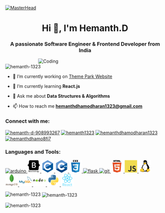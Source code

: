 [![MasterHead](https://encrypted-tbn0.gstatic.com/images?q=tbn:ANd9GcSE6b21MYe3VUnX0cxjTRqYc_wyeI6-Ur0xfA&usqp=CAU)](https://www.linkedin.com/in/hemanth-d-908993267/)
<h1 align="center">Hi 👋, I'm Hemanth.D</h1>
<h3 align="center">A passionate Software Engineer & Frontend Developer from India</h3>
<img align="right" alt="Coding" width="400" src="https://cdn.dribbble.com/users/1162077/screenshots/3848914/media/7ed7d5ca074b48b328150e5a231e8d1f.gif">

<p align="left"> <img src="https://komarev.com/ghpvc/?username=hemanth-1323&label=Profile%20views&color=0e75b6&style=flat" alt="hemanth-1323" /> </p>

- 🔭 I’m currently working on [Theme Park Website](https://hemanth-1323.github.io/html-themepark/)

- 🌱 I’m currently learning **React.js**

- 💬 Ask me about **Data Structures & Algorithms**

- 📫 How to reach me **hemanthdhamodharan1323@gmail.com**

<h3 align="left">Connect with me:</h3>
<p align="left">
<a href="https://linkedin.com/in/hemanth-d-908993267" target="blank"><img align="center" src="https://raw.githubusercontent.com/rahuldkjain/github-profile-readme-generator/master/src/images/icons/Social/linked-in-alt.svg" alt="hemanth-d-908993267" height="30" width="40" /></a>
<a href="https://www.codechef.com/users/hemanth1323" target="blank"><img align="center" src="https://cdn.jsdelivr.net/npm/simple-icons@3.1.0/icons/codechef.svg" alt="hemanth1323" height="30" width="40" /></a>
<a href="https://www.leetcode.com/hemanthdhamodharan1323" target="blank"><img align="center" src="https://raw.githubusercontent.com/rahuldkjain/github-profile-readme-generator/master/src/images/icons/Social/leet-code.svg" alt="hemanthdhamodharan1323" height="30" width="40" /></a>
<a href="https://auth.geeksforgeeks.org/user/hemanthdhamo8fi7" target="blank"><img align="center" src="https://raw.githubusercontent.com/rahuldkjain/github-profile-readme-generator/master/src/images/icons/Social/geeks-for-geeks.svg" alt="hemanthdhamo8fi7" height="30" width="40" /></a>
</p>

<h3 align="left">Languages and Tools:</h3>
<p align="left"> <a href="https://www.arduino.cc/" target="_blank" rel="noreferrer"> <img src="https://cdn.worldvectorlogo.com/logos/arduino-1.svg" alt="arduino" width="40" height="40"/> </a> <a href="https://getbootstrap.com" target="_blank" rel="noreferrer"> <img src="https://raw.githubusercontent.com/devicons/devicon/master/icons/bootstrap/bootstrap-plain-wordmark.svg" alt="bootstrap" width="40" height="40"/> </a> <a href="https://www.cprogramming.com/" target="_blank" rel="noreferrer"> <img src="https://raw.githubusercontent.com/devicons/devicon/master/icons/c/c-original.svg" alt="c" width="40" height="40"/> </a> <a href="https://www.w3schools.com/cpp/" target="_blank" rel="noreferrer"> <img src="https://raw.githubusercontent.com/devicons/devicon/master/icons/cplusplus/cplusplus-original.svg" alt="cplusplus" width="40" height="40"/> </a> <a href="https://www.w3schools.com/css/" target="_blank" rel="noreferrer"> <img src="https://raw.githubusercontent.com/devicons/devicon/master/icons/css3/css3-original-wordmark.svg" alt="css3" width="40" height="40"/> </a> <a href="https://flask.palletsprojects.com/" target="_blank" rel="noreferrer"> <img src="https://www.vectorlogo.zone/logos/pocoo_flask/pocoo_flask-icon.svg" alt="flask" width="40" height="40"/> </a> <a href="https://git-scm.com/" target="_blank" rel="noreferrer"> <img src="https://www.vectorlogo.zone/logos/git-scm/git-scm-icon.svg" alt="git" width="40" height="40"/> </a> <a href="https://www.w3.org/html/" target="_blank" rel="noreferrer"> <img src="https://raw.githubusercontent.com/devicons/devicon/master/icons/html5/html5-original-wordmark.svg" alt="html5" width="40" height="40"/> </a> <a href="https://developer.mozilla.org/en-US/docs/Web/JavaScript" target="_blank" rel="noreferrer"> <img src="https://raw.githubusercontent.com/devicons/devicon/master/icons/javascript/javascript-original.svg" alt="javascript" width="40" height="40"/> </a> <a href="https://www.linux.org/" target="_blank" rel="noreferrer"> <img src="https://raw.githubusercontent.com/devicons/devicon/master/icons/linux/linux-original.svg" alt="linux" width="40" height="40"/> </a> <a href="https://www.mongodb.com/" target="_blank" rel="noreferrer"> <img src="https://raw.githubusercontent.com/devicons/devicon/master/icons/mongodb/mongodb-original-wordmark.svg" alt="mongodb" width="40" height="40"/> </a> <a href="https://www.mysql.com/" target="_blank" rel="noreferrer"> <img src="https://raw.githubusercontent.com/devicons/devicon/master/icons/mysql/mysql-original-wordmark.svg" alt="mysql" width="40" height="40"/> </a> <a href="https://nodejs.org" target="_blank" rel="noreferrer"> <img src="https://raw.githubusercontent.com/devicons/devicon/master/icons/nodejs/nodejs-original-wordmark.svg" alt="nodejs" width="40" height="40"/> </a> <a href="https://www.python.org" target="_blank" rel="noreferrer"> <img src="https://raw.githubusercontent.com/devicons/devicon/master/icons/python/python-original.svg" alt="python" width="40" height="40"/> </a> <a href="https://reactjs.org/" target="_blank" rel="noreferrer"> <img src="https://raw.githubusercontent.com/devicons/devicon/master/icons/react/react-original-wordmark.svg" alt="react" width="40" height="40"/> </a> </p>

<p><img align="left" src="https://github-readme-stats.vercel.app/api/top-langs?username=hemanth-1323&show_icons=true&locale=en&layout=compact" alt="hemanth-1323" /></p>

<p>&nbsp;<img align="center" src="https://github-readme-stats.vercel.app/api?username=hemanth-1323&show_icons=true&locale=en" alt="hemanth-1323" /></p>

<p><img align="center" src="https://github-readme-streak-stats.herokuapp.com/?user=hemanth-1323&" alt="hemanth-1323" /></p>
